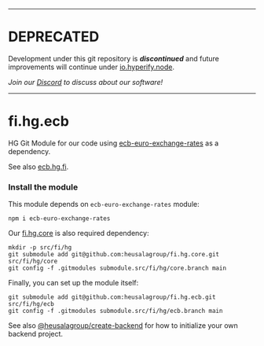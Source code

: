 _____________________________________________________________________________________

# DEPRECATED

Development under this git repository is ***discontinued*** and future improvements 
will continue under
[io.hyperify.node](https://github.com/hyperifyio/io.hyperify.node).

*Join our [Discord](https://discord.gg/UBTrHxA78f) to discuss about our software!*

_____________________________________________________________________________________

# fi.hg.ecb

HG Git Module for our code using [ecb-euro-exchange-rates](https://www.npmjs.com/package/ecb-euro-exchange-rates?activeTab=readme) as a dependency.

See also [ecb.hg.fi](https://github.com/heusalagroup/ecb.hg.fi).

### Install the module

This module depends on `ecb-euro-exchange-rates` module:

```shell
npm i ecb-euro-exchange-rates
```

Our [fi.hg.core](https://github.com/heusalagroup/fi.hg.core) is also required dependency:

```shell
mkdir -p src/fi/hg
git submodule add git@github.com:heusalagroup/fi.hg.core.git src/fi/hg/core
git config -f .gitmodules submodule.src/fi/hg/core.branch main
```

Finally, you can set up the module itself:

```shell
git submodule add git@github.com:heusalagroup/fi.hg.ecb.git src/fi/hg/ecb
git config -f .gitmodules submodule.src/fi/hg/ecb.branch main
```

See also [@heusalagroup/create-backend](https://github.com/heusalagroup/create-backend) for how to initialize your own backend project.
